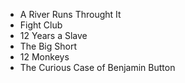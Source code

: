 * A River Runs Throught It
* Fight Club
* 12 Years a Slave
* The Big Short
* 12 Monkeys
* The Curious Case of Benjamin Button
